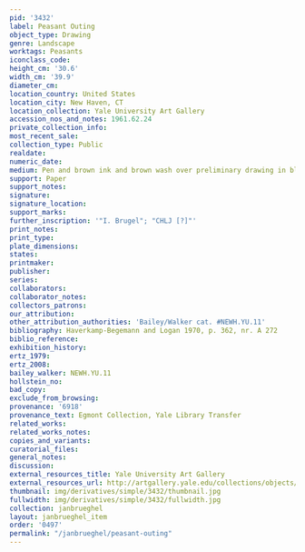 ```yaml
---
pid: '3432'
label: Peasant Outing
object_type: Drawing
genre: Landscape
worktags: Peasants
iconclass_code:
height_cm: '30.6'
width_cm: '39.9'
diameter_cm:
location_country: United States
location_city: New Haven, CT
location_collection: Yale University Art Gallery
accession_nos_and_notes: 1961.62.24
private_collection_info:
most_recent_sale:
collection_type: Public
realdate:
numeric_date:
medium: Pen and brown ink and brown wash over preliminary drawing in black chalk
support: Paper
support_notes:
signature:
signature_location:
support_marks:
further_inscription: '"I. Brugel"; "CHLJ [?]"'
print_notes:
print_type:
plate_dimensions:
states:
printmaker:
publisher:
series:
collaborators:
collaborator_notes:
collectors_patrons:
our_attribution:
other_attribution_authorities: 'Bailey/Walker cat. #NEWH.YU.11'
bibliography: Haverkamp-Begemann and Logan 1970, p. 362, nr. A 272
biblio_reference:
exhibition_history:
ertz_1979:
ertz_2008:
bailey_walker: NEWH.YU.11
hollstein_no:
bad_copy:
exclude_from_browsing:
provenance: '6918'
provenance_text: Egmont Collection, Yale Library Transfer
related_works:
related_works_notes:
copies_and_variants:
curatorial_files:
general_notes:
discussion:
external_resources_title: Yale University Art Gallery
external_resources_url: http://artgallery.yale.edu/collections/objects/58555
thumbnail: img/derivatives/simple/3432/thumbnail.jpg
fullwidth: img/derivatives/simple/3432/fullwidth.jpg
collection: janbrueghel
layout: janbrueghel_item
order: '0497'
permalink: "/janbrueghel/peasant-outing"
---
```

